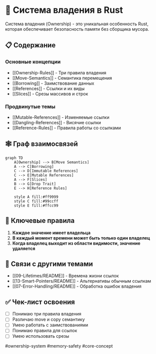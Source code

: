# 🔐 Система владения в Rust

Система владения (Ownership) - это уникальная особенность Rust, которая обеспечивает безопасность памяти без сборщика мусора.

## 📋 Содержание

### Основные концепции
- [[Ownership-Rules]] - Три правила владения
- [[Move-Semantics]] - Семантика перемещения
- [[Borrowing]] - Заимствование данных
- [[References]] - Ссылки и их виды
- [[Slices]] - Срезы массивов и строк

### Продвинутые темы
- [[Mutable-References]] - Изменяемые ссылки
- [[Dangling-References]] - Висячие ссылки
- [[Reference-Rules]] - Правила работы со ссылками

## 🕸️ Граф взаимосвязей

```mermaid
graph TD
    A[Ownership] --> B[Move Semantics]
    A --> C[Borrowing]
    C --> D[Immutable References]
    C --> E[Mutable References]
    A --> F[Slices]
    B --> G[Drop Trait]
    E --> H[Reference Rules]
    
    style A fill:#ff9999
    style C fill:#99ccff
    style E fill:#ffcc99
```

## 🎯 Ключевые правила

1. **Каждое значение имеет владельца**
2. **В каждый момент времени может быть только один владелец**
3. **Когда владелец выходит из области видимости, значение удаляется**

## 🔗 Связи с другими темами
- [[09-Lifetimes/README]] - Времена жизни ссылок
- [[13-Smart-Pointers/README]] - Альтернативы обычным ссылкам
- [[07-Error-Handling/README]] - Обработка ошибок владения

## ✅ Чек-лист освоения
- [ ] Понимаю три правила владения
- [ ] Различаю move и copy семантику
- [ ] Умею работать с заимствованиями
- [ ] Понимаю правила для ссылок
- [ ] Умею использовать срезы

#ownership-system #memory-safety #core-concept